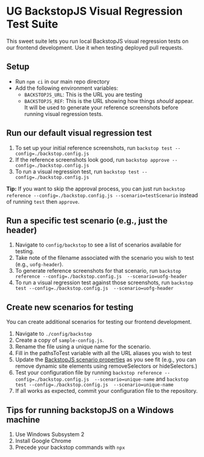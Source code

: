 # UG BackstopJS Visual Regression Test Suite
This sweet suite lets you run local BackstopJS visual regression tests on our frontend development. Use it when testing deployed pull requests.

## Setup

- Run `npm ci` in our main repo directory
- Add the following environment variables:
  - `BACKSTOPJS_URL`: This is the URL you are testing
  - `BACKSTOPJS_REF`: This is the URL showing how things *should* appear. It will be used to generate your reference screenshots before running visual regression tests.

## Run our default visual regression test
1. To set up your initial reference screenshots, run `backstop test --config=./backstop.config.js`
1. If the reference screenshots look good, run `backstop approve --config=./backstop.config.js`
1. To run a visual regression test, run `backstop test --config=./backstop.config.js`

**Tip:** If you want to skip the approval process, you can just run `backstop reference --config=./backstop.config.js --scenario=testScenario` instead of running `test` then `approve`.

## Run a specific test scenario (e.g., just the header)

1. Navigate to `config/backstop` to see a list of scenarios available for testing.
1. Take note of the filename associated with the scenario you wish to test (e.g., `uofg-header`).
1. To generate reference screenshots for that scenario, run `backstop reference --config=./backstop.config.js  --scenario=uofg-header`
1. To run a visual regression test against those screenshots, run `backstop test --config=./backstop.config.js  --scenario=uofg-header`

## Create new scenarios for testing
You can create additional scenarios for testing our frontend development.

1. Navigate to `./config/backstop` 
1. Create a copy of `sample-config.js`.
1. Rename the file using a unique name for the scenario.
1. Fill in the pathsToTest variable with all the URL aliases you wish to test 
1. Update the [BackstopJS scenario properties](https://github.com/garris/BackstopJS?tab=readme-ov-file#scenario-properties) as you see fit (e.g., you can remove dynamic site elements using removeSelectors or hideSelectors.)
1. Test your configuration file by running `backstop reference --config=./backstop.config.js  --scenario=unique-name` and `backstop test --config=./backstop.config.js  --scenario=unique-name`
1. If all works as expected, commit your configuration file to the repository.

## Tips for running backstopJS on a Windows machine
1. Use Windows Subsystem 2
1. Install Google Chrome
1. Precede your backstop commands with `npx`